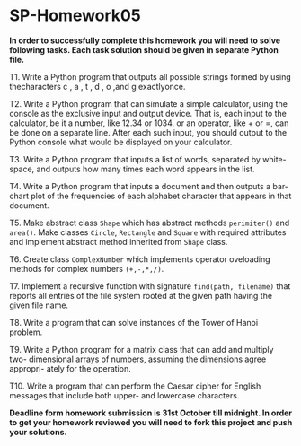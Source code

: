 # SP-Homework05

**In order to successfully complete this homework you will need to solve following tasks.
Each task solution should be given in separate Python file.**

T1. Write a Python program that outputs all possible strings formed by using thecharacters c , a , t , d , o ,and g exactlyonce.

T2. Write a Python program that can simulate a simple calculator, using the console as the exclusive input and output device. That is, each input to the calculator, be it a number, like 12.34 or 1034, or an operator, like + or =, can be done on a separate line. After each such input, you should output to the Python console what would be displayed on your calculator.

T3. Write a Python program that inputs a list of words, separated by white- space, and outputs how many times each word appears in the list.

T4. Write a Python program that inputs a document and then outputs a bar- chart plot of the frequencies of each alphabet character that appears in that document.

T5. Make abstract class `Shape` which has abstract methods `perimiter()` and `area()`. Make classes `Circle`, `Rectangle` and `Square` with required attributes and implement abstract method inherited from `Shape` class.

T6. Create class `ComplexNumber` which implements operator oveloading methods for complex numbers `(+,-,*,/)`.

T7. Implement a recursive function with signature `find(path, filename)` that reports all entries of the file system rooted at the given path having the given file name.

T8. Write a program that can solve instances of the Tower of Hanoi problem.

T9. Write a Python program for a matrix class that can add and multiply two- dimensional arrays of numbers, assuming the dimensions agree appropri- ately for the operation.

T10. Write a program that can perform the Caesar cipher for English messages that include both upper- and lowercase characters.

**Deadline form homework submission is 31st October till midnight.
In order to get your homework reviewed you will need to fork this project and push your solutions.**
